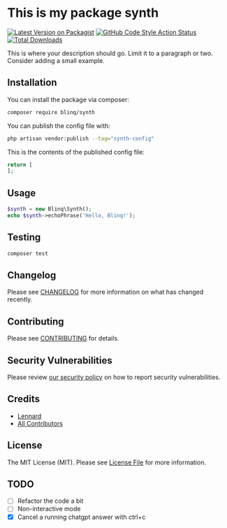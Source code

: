 # This is my package synth

[![Latest Version on Packagist](https://img.shields.io/packagist/v/blinq/synth.svg?style=flat-square)](https://packagist.org/packages/blinq/synth)
[![GitHub Code Style Action Status](https://img.shields.io/github/actions/workflow/status/blinq-dev/laravel-synth/fix-php-code-style-issues.yml?branch=main&label=code%20style&style=flat-square)](https://github.com/blinq-dev/laravel-synth/actions?query=workflow%3A"Fix+PHP+code+style+issues"+branch%3Amain)
[![Total Downloads](https://img.shields.io/packagist/dt/blinq/synth.svg?style=flat-square)](https://packagist.org/packages/blinq/synth)

This is where your description should go. Limit it to a paragraph or two. Consider adding a small example.

## Installation

You can install the package via composer:

```bash
composer require blinq/synth
```

You can publish the config file with:

```bash
php artisan vendor:publish --tag="synth-config"
```

This is the contents of the published config file:

```php
return [
];
```

## Usage

```php
$synth = new Blinq\Synth();
echo $synth->echoPhrase('Hello, Blinq!');
```

## Testing

```bash
composer test
```

## Changelog

Please see [CHANGELOG](CHANGELOG.md) for more information on what has changed recently.

## Contributing

Please see [CONTRIBUTING](CONTRIBUTING.md) for details.

## Security Vulnerabilities

Please review [our security policy](../../security/policy) on how to report security vulnerabilities.

## Credits

- [Lennard](https://github.com/lennardv2)
- [All Contributors](../../contributors)

## License

The MIT License (MIT). Please see [License File](LICENSE.md) for more information.

## TODO
- [ ] Refactor the code a bit
- [ ] Non-interactive mode
- [x] Cancel a running chatgpt answer with ctrl+c
